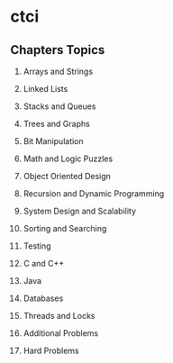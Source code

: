 # ctci

## Chapters Topics

1. Arrays and Strings
2. Linked Lists
3. Stacks and Queues
4. Trees and Graphs
5. Bit Manipulation
6. Math and Logic Puzzles
7. Object Oriented Design
8. Recursion and Dynamic Programming
9. System Design and Scalability
10. Sorting and Searching
11. Testing

12. C and C++
13. Java
14. Databases
15. Threads and Locks
16. Additional Problems
17. Hard Problems
